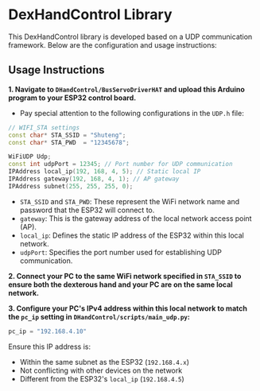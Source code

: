 
# DexHandControl Library

This DexHandControl library is developed based on a UDP communication framework. Below are the configuration and usage instructions:

## Usage Instructions

**1. Navigate to `DHandControl/BusServoDriverHAT` and upload this Arduino program to your ESP32 control board.**  
- Pay special attention to the following configurations in the `UDP.h` file:

```cpp
// WIFI_STA settings
const char* STA_SSID = "Shuteng";
const char* STA_PWD  = "12345678";

WiFiUDP Udp;
const int udpPort = 12345; // Port number for UDP communication
IPAddress local_ip(192, 168, 4, 5); // Static local IP   
IPAddress gateway(192, 168, 4, 1); // AP gateway    
IPAddress subnet(255, 255, 255, 0);
```

- `STA_SSID` and `STA_PWD`: These represent the WiFi network name and password that the ESP32 will connect to.
- `gateway`: This is the gateway address of the local network access point (AP).
- `local_ip`: Defines the static IP address of the ESP32 within this local network.
- `udpPort`: Specifies the port number used for establishing UDP communication.


**2. Connect your PC to the same WiFi network specified in `STA_SSID` to ensure both the dexterous hand and your PC are on the same local network.**

**3. Configure your PC's IPv4 address within this local network to match the `pc_ip` setting in `DHandControl/scripts/main_udp.py`:**
```python
pc_ip = "192.168.4.10"
```
Ensure this IP address is:
- Within the same subnet as the ESP32 (`192.168.4.x`)
- Not conflicting with other devices on the network
- Different from the ESP32's `local_ip` (`192.168.4.5`)
